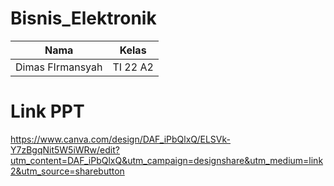 # Bisnis_Elektronik

| Nama  | Kelas |
| ------------- | ------------- |
| Dimas FIrmansyah  | TI 22 A2  |

# Link PPT
https://www.canva.com/design/DAF_iPbQlxQ/ELSVk-Y7zBgqNit5W5iWRw/edit?utm_content=DAF_iPbQlxQ&utm_campaign=designshare&utm_medium=link2&utm_source=sharebutton
